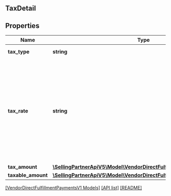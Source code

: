 ## TaxDetail

## Properties

Name | Type | Description | Notes
------------ | ------------- | ------------- | -------------
**tax_type** | **string** | Type of the tax applied. |
**tax_rate** | **string** | A decimal number with no loss of precision. Useful when precision loss is unacceptable, as with currencies. Follows RFC7159 for number representation. <br>**Pattern** : `^-?(0|([1-9]\\d*))(\\.\\d+)?([eE][+-]?\\d+)?$`. | [optional]
**tax_amount** | [**\SellingPartnerApiV5\Model\VendorDirectFulfillmentPaymentsV1\Money**](Money.md) |  |
**taxable_amount** | [**\SellingPartnerApiV5\Model\VendorDirectFulfillmentPaymentsV1\Money**](Money.md) |  | [optional]

[[VendorDirectFulfillmentPaymentsV1 Models]](../) [[API list]](../../Api) [[README]](../../../README.md)
